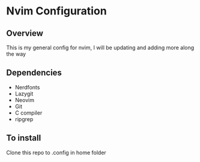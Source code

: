 # Nvim Configuration

## Overview

This is my general config for nvim, I will be updating and adding more along the way

## Dependencies
- Nerdfonts
- Lazygit
- Neovim
- Git
- C compiler
- ripgrep

## To install

Clone this repo to .config in home folder


